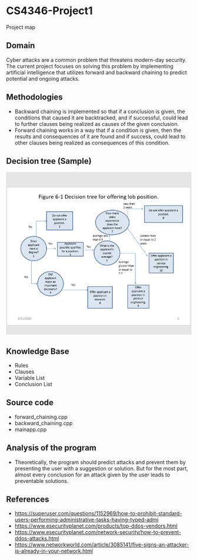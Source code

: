 # CS4346-Project1
Project map
## Domain
   Cyber attacks are a common problem that threatens modern-day security.
   The current project focuses on solving this problem by implementing artificial intelligence that utilizes forward and backward chaining to predict potential and ongoing    attacks.
## Methodologies
   *	Backward chaining is implemented so that if a conclusion is given, the conditions that caused it are backtracked, and if successful, could lead to further clauses being      realized as causes of the given conclusion.
   * Forward chaining works in a way that if a condition is given, then the results and consequences of it are found and if success, could lead to other clauses being realized      as consequences of this condition.

## Decision tree (Sample)
   ![alt text](https://github.com/danchris1029/CS4346-Project1/blob/master/images/sample_decisiontree.png)
## Knowledge Base
  * Rules
  * Clauses
  * Variable List
  * Conclusion List

## Source code
  * forward_chaining.cpp
  * backward_chaining.cpp
  * mainapp.cpp
   
## Analysis of the program
  * Theoretically, the program should predict attacks and prevent them by presenting the user with a suggestion or solution. But for the most part, almost every conclusion for     an attack given by the user leads to preventable solutions.

## References
* 	https://superuser.com/questions/1152969/how-to-prohibit-standard-users-performing-administrative-tasks-having-typed-admi 
* 	https://www.esecurityplanet.com/products/top-ddos-vendors.html
* 	https://www.esecurityplanet.com/network-security/how-to-prevent-ddos-attacks.html
*  https://www.networkworld.com/article/3085141/five-signs-an-attacker-is-already-in-your-network.html

